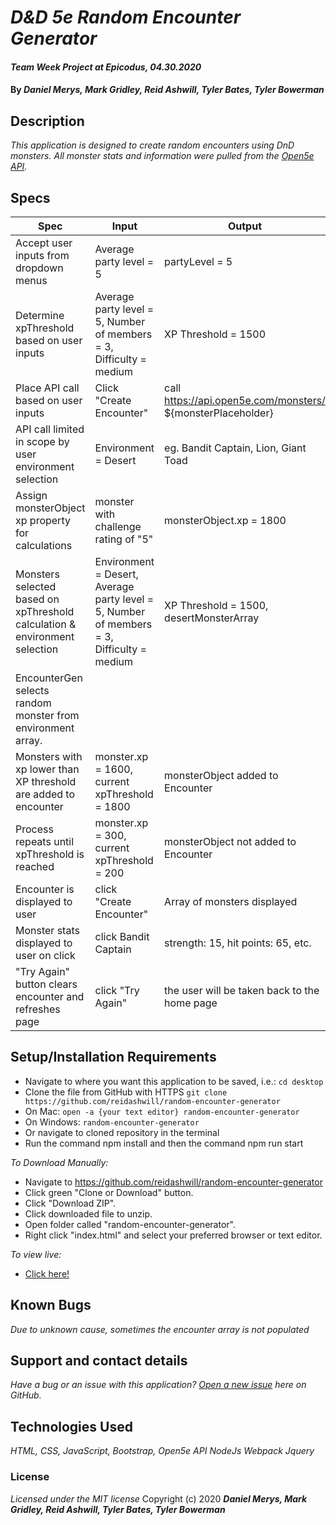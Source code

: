 # _D&D 5e Random Encounter Generator_
  

#### _Team Week Project at Epicodus, 04.30.2020_
  

#### By _**Daniel Merys, Mark Gridley, Reid Ashwill, Tyler Bates, Tyler Bowerman**_
  

## Description

_This application is designed to create random encounters using DnD monsters. All monster stats and information were pulled from the [Open5e API](https://open5e.com/)._

  
## Specs

| Spec                                                                       | Input                                                                                     | Output                                                      |
|----------------------------------------------------------------------------|-------------------------------------------------------------------------------------------|-------------------------------------------------------------|
| Accept user inputs from dropdown menus                                     | Average party level = 5                                                                   | partyLevel = 5                                              |
| Determine xpThreshold based on user inputs                                 | Average party level = 5, Number of members = 3, Difficulty = medium                       | XP Threshold = 1500                                         |
| Place API call based on user inputs                                        | Click "Create Encounter"                                                                  | call https://api.open5e.com/monsters/ ${monsterPlaceholder} |
| API call limited in scope by user environment selection                    | Environment = Desert                                                                      | eg. Bandit Captain, Lion, Giant Toad                        |
| Assign monsterObject xp property for calculations                          | monster with challenge rating of "5"                                                      | monsterObject.xp = 1800                                     |
| Monsters selected based on xpThreshold calculation & environment selection | Environment = Desert, Average party level = 5, Number of members = 3, Difficulty = medium | XP Threshold = 1500, desertMonsterArray                     |
| EncounterGen selects random monster from environment array.                |                                                                                           |                                                             |
| Monsters with xp lower than XP threshold are added to encounter            | monster.xp = 1600, current xpThreshold = 1800                                             | monsterObject added to Encounter                            |
| Process repeats until xpThreshold is reached                               | monster.xp = 300, current xpThreshold = 200                                               | monsterObject not added to Encounter                        |
| Encounter is displayed to user                                             | click "Create Encounter"                                                                  | Array of monsters displayed                                 |
| Monster stats displayed to user on click                                   | click Bandit Captain                                                                      | strength: 15, hit points: 65, etc.                          |
| "Try Again" button clears encounter and refreshes page                     | click "Try Again"                                                                         | the user will be taken back to the home page                |


## Setup/Installation Requirements

* Navigate to where you want this application to be saved, i.e.:
```cd desktop```
* Clone the file from GitHub with HTTPS
```git clone https://github.com/reidashwill/random-encounter-generator```
* On Mac: ```open -a {your text editor} random-encounter-generator```
* On Windows: ```random-encounter-generator```
* Or navigate to cloned repository in the terminal
* Run the command npm install and then the command npm run start

_To Download Manually:_
* Navigate to https://github.com/reidashwill/random-encounter-generator
* Click green "Clone or Download" button.
* Click "Download ZIP".
* Click downloaded file to unzip.
* Open folder called "random-encounter-generator".
* Right click "index.html" and select your preferred browser or text editor.

_To view live:_
* [Click here!](https://friendly-dubinsky-5def3e.netlify.app)

## Known Bugs

_Due to unknown cause, sometimes the encounter array is not populated_

## Support and contact details

_Have a bug or an issue with this application? [Open a new issue](https://github.com/reidashwill/random-encounter-generator/issues) here on GitHub._

## Technologies Used

_*HTML,*_
_*CSS,*_
_*JavaScript,*_
_*Bootstrap,*_
_*Open5e API*_
_*NodeJs*_
_*Webpack*_
_*Jquery*_


### License

*Licensed under the MIT license*
Copyright (c) 2020 **_Daniel Merys, Mark Gridley, Reid Ashwill, Tyler Bates, Tyler Bowerman_**